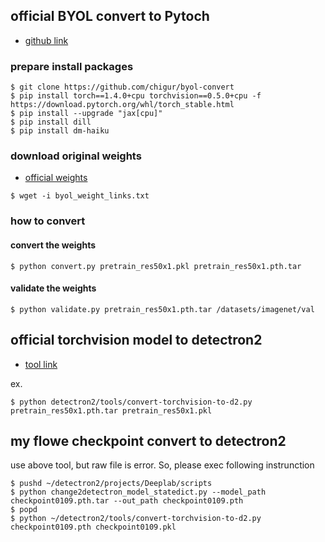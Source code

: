 ## official BYOL convert to Pytoch

- [github link](https://github.com/chigur/byol-convert)

### prepare install packages

```
$ git clone https://github.com/chigur/byol-convert
$ pip install torch==1.4.0+cpu torchvision==0.5.0+cpu -f https://download.pytorch.org/whl/torch_stable.html
$ pip install --upgrade "jax[cpu]"
$ pip install dill
$ pip install dm-haiku
```

### download original weights

- [official weights](https://github.com/deepmind/deepmind-research/tree/master/byol#pretraining)

```
$ wget -i byol_weight_links.txt
```

### how to convert
#### convert the weights

```
$ python convert.py pretrain_res50x1.pkl pretrain_res50x1.pth.tar
```

#### validate the weights

```
$ python validate.py pretrain_res50x1.pth.tar /datasets/imagenet/val
```


## official torchvision model to detectron2

- [tool link](https://github.com/rioyokotalab/detectron2/blob/60d7a1fd33cc48e58968659cd3301f3300b2786b/tools/convert-torchvision-to-d2.py)

ex.

```
$ python detectron2/tools/convert-torchvision-to-d2.py pretrain_res50x1.pth.tar pretrain_res50x1.pkl
```

## my flowe checkpoint convert to detectron2

use above tool, but raw file is error.
So, please exec following instrunction

```
$ pushd ~/detectron2/projects/Deeplab/scripts
$ python change2detectron_model_statedict.py --model_path checkpoint0109.pth.tar --out_path checkpoint0109.pth
$ popd 
$ python ~/detectron2/tools/convert-torchvision-to-d2.py checkpoint0109.pth checkpoint0109.pkl
```

